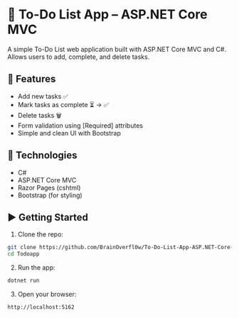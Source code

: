 # 📝 To-Do List App – ASP.NET Core MVC

A simple To-Do List web application built with ASP.NET Core MVC and C#.  
Allows users to add, complete, and delete tasks.

## 🚀 Features
- Add new tasks ✅
- Mark tasks as complete ⏳ → ✅
- Delete tasks 🗑️
- Form validation using [Required] attributes
- Simple and clean UI with Bootstrap

## 🔧 Technologies
- C#
- ASP.NET Core MVC
- Razor Pages (cshtml)
- Bootstrap (for styling)

## ▶️ Getting Started
1. Clone the repo:
```bash
git clone https://github.com/BrainOverfl0w/To-Do-List-App-ASP.NET-Core-MVC.git
cd Todoapp
```

2. Run the app:
```bash
dotnet run
```

3. Open your browser:
```bash
http://localhost:5162
```
